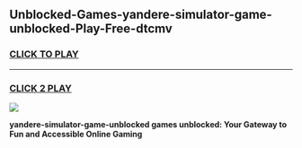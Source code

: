 
## Unblocked-Games-yandere-simulator-game-unblocked-Play-Free-dtcmv
<h3>
<a href="https://premium76.site?title=yandere-simulator-game-unblocked&ref=18A1">CLICK TO PLAY</a></h3>
<hr>

<h3>
<a href="https://premium76.site?title=yandere-simulator-game-unblocked&ref=18A1">CLICK 2 PLAY</a>
  
</h3>

<a href="https://premium76.site?title=yandere-simulator-game-unblocked&ref=18A1"><img src="https://clearcache.store/games.png"></a>


**yandere-simulator-game-unblocked games unblocked: Your Gateway to Fun and Accessible Online Gaming**
